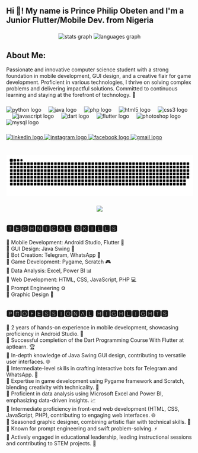 <h2 align="left">Hi 👋! My name is Prince Philip Obeten and I'm a Junior Flutter/Mobile Dev.  from Nigeria</h2>

###

<div align="center">
  <img src="https://github-readme-stats.vercel.app/api?username=princeobeten&hide_title=false&hide_rank=false&show_icons=true&include_all_commits=true&count_private=true&disable_animations=false&theme=dracula&locale=en&hide_border=false" height="150" alt="stats graph"  />
  <img src="https://github-readme-stats.vercel.app/api/top-langs?username=princeobeten&locale=en&hide_title=false&layout=compact&card_width=320&langs_count=5&theme=dracula&hide_border=false" height="150" alt="languages graph"  />
</div>

###

<p align="left"><h2>About Me:</h2>
Passionate and innovative computer science student with a strong foundation in mobile development, GUI design, and a creative flair for game development. Proficient in various technologies, I thrive on solving complex problems and delivering impactful solutions. Committed to continuous learning and staying at the forefront of technology. 🚀</p>

###

<div align="left">
  <img src="https://cdn.jsdelivr.net/gh/devicons/devicon/icons/python/python-original.svg" height="30" alt="python logo"  />
  <img width="12" />
  <img src="https://cdn.jsdelivr.net/gh/devicons/devicon/icons/java/java-original.svg" height="30" alt="java logo"  />
  <img width="12" />
  <img src="https://cdn.jsdelivr.net/gh/devicons/devicon/icons/php/php-original.svg" height="30" alt="php logo"  />
  <img width="12" />
  <img src="https://cdn.jsdelivr.net/gh/devicons/devicon/icons/html5/html5-original.svg" height="30" alt="html5 logo"  />
  <img width="12" />
  <img src="https://cdn.jsdelivr.net/gh/devicons/devicon/icons/css3/css3-original.svg" height="30" alt="css3 logo"  />
  <img width="12" />
  <img src="https://cdn.jsdelivr.net/gh/devicons/devicon/icons/javascript/javascript-original.svg" height="30" alt="javascript logo"  />
  <img width="12" />
  <img src="https://cdn.jsdelivr.net/gh/devicons/devicon/icons/dart/dart-original.svg" height="30" alt="dart logo"  />
  <img width="12" />
  <img src="https://cdn.jsdelivr.net/gh/devicons/devicon/icons/flutter/flutter-original.svg" height="30" alt="flutter logo"  />
  <img width="12" />
  <img src="https://cdn.jsdelivr.net/gh/devicons/devicon/icons/photoshop/photoshop-plain.svg" height="30" alt="photoshop logo"  />
  <img width="12" />
  <img src="https://cdn.jsdelivr.net/gh/devicons/devicon/icons/mysql/mysql-original.svg" height="30" alt="mysql logo"  />
</div>

###

<div align="left">
  <a href="https://www.linkedin.com/in/princeobeten/" target="_blank">
    <img src="https://img.shields.io/static/v1?message=LinkedIn&logo=linkedin&label=&color=0077B5&logoColor=white&labelColor=&style=for-the-badge" height="35" alt="linkedin logo"  />
  </a>
  <a href="https://www.instagram.com/princeobeten1" target="_blank">
    <img src="https://img.shields.io/static/v1?message=Instagram&logo=instagram&label=&color=E4405F&logoColor=white&labelColor=&style=for-the-badge" height="35" alt="instagram logo"  />
  </a>
  <a href="https://web.facebook.com/prince.obeten.756" target="_blank">
    <img src="https://img.shields.io/static/v1?message=Facebook&logo=facebook&label=&color=1877F2&logoColor=white&labelColor=&style=for-the-badge" height="35" alt="facebook logo"  />
  </a>
  <a href="[princeobeten56@gmail.com](https://mail.google.com/mail/u/0/#inbox?compose=DmwnWrRlQQPXQdCdPWzrmZFPKqjdDxLbxcfRXmwgrDsKxjXKlTTztqVsBmDBphxxHLlPPGPkfGPQ)" target="_blank">
    <img src="https://img.shields.io/static/v1?message=Gmail&logo=gmail&label=&color=D14836&logoColor=white&labelColor=&style=for-the-badge" height="35" alt="gmail logo"  />
  </a>
</div>

###

<br clear="both">

<img src="https://raw.githubusercontent.com/princeobeten/princeobeten/output/snake.svg" alt="Snake animation" />

###

<div align="center">
  <img src="https://profile-counter.glitch.me/princeobeten/count.svg?"  />
</div>

###

###

<p align="left">
<h2>🆃🅴🅲🅷🅽🅸🅲🅰🅻 🆂🅺🅸🅻🅻🆂</h2>

🚦 Mobile Development: Android Studio, Flutter 📱 <br>
🚦 GUI Design: Java Swing 🎨 <br>
🚦 Bot Creation: Telegram, WhatsApp 🤖 <br>
🚦 Game Development: Pygame, Scratch 🎮 <br>
🚦 Data Analysis: Excel, Power BI 📊 <br>
🚦 Web Development: HTML, CSS, JavaScript, PHP 💻 <br>
🚦 Prompt Engineering ⚙️ <br>
🚦 Graphic Design 🎨 <br>

<h2>🅿🆁🅾🅵🅴🆂🆂🅸🅾🅽🅰🅻 🅷🅸🅶🅷🅻🅸🅶🅷🆃🆂</h2>

🚦 2 years of hands-on experience in mobile development, showcasing proficiency in Android Studio. 🌟 <br>
🚦 Successful completion of the Dart Programming Course With Flutter at aptlearn. 🏆 <br>
🚦 In-depth knowledge of Java Swing GUI design, contributing to versatile user interfaces. 🌐 <br>
🚦 Intermediate-level skills in crafting interactive bots for Telegram and WhatsApp. 💬 <br>
🚦 Expertise in game development using Pygame framework and Scratch, blending creativity with technicality. 🚀 <br>
🚦 Proficient in data analysis using Microsoft Excel and Power BI, emphasizing data-driven insights. 📈 <br>
🚦 Intermediate proficiency in front-end web development (HTML, CSS, JavaScript, PHP), contributing to engaging web interfaces. 🌐 <br>
🚦 Seasoned graphic designer, combining artistic flair with technical skills. 🎨 <br>
🚦 Known for prompt engineering and swift problem-solving. ⚡ <br>
🚦 Actively engaged in educational leadership, leading instructional sessions and contributing to STEM projects. 🌟</p>

###
